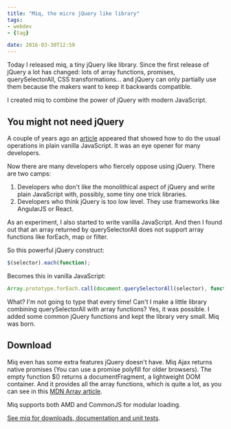 ```yaml
---
title: "Miq, the micro jQuery like library"
tags:
- webdev
- {tag}

date: 2016-03-30T12:59
---
```


Today I released miq, a tiny jQuery like library. Since the first release of jQuery a lot has changed: lots of array functions, promises, querySelectorAll, CSS transformations... and jQuery can only partially use them because the makers want to keep it backwards compatible.

I created miq to combine the power of jQuery with modern JavaScript.

## You might not need jQuery

A couple of years ago an [article](http://youmightnotneedjquery.com/) appeared that showed how to do the usual operations in plain vanilla JavaScript. It was an eye opener for many developers.

Now there are many developers who fiercely oppose using jQuery. There are two camps:

1. Developers who don't like the monolithical aspect of jQuery and write plain JavaScript with, possibly, some tiny one trick libraries.
2. Developers who think jQuery is too low level. They use frameworks like AngularJS or React.

As an experiment, I also started to write vanilla JavaScript. And then I found out that an array returned by querySelectorAll does not support array functions like forEach, map or filter.

So this powerful jQuery construct:

~~~javascript
$(selector).each(function);
~~~

Becomes this in vanilla JavaScript:

~~~javascript
Array.prototype.forEach.call(document.querySelectorAll(selector), function);
~~~

What? I'm not going to type that every time! Can't I make a little library combining querySelectorAll with array functions? Yes, it was possible. I added some common jQuery functions and kept the library very small. Miq was born.

## Download

Miq even has some extra features jQuery doesn't have. Miq Ajax returns native promises (You can use a promise polyfill for older browsers). The empty function $() returns a documentFragment, a lightweight DOM container. And it provides all the array functions, which is quite a lot, as you can see in this [MDN Array article](https://developer.mozilla.org/en-US/docs/Web/JavaScript/Reference/Global_Objects/Array).

Miq supports both AMD and CommonJS for modular loading.

[See miq for downloads, documentation and unit tests](/javascript/miq/).
